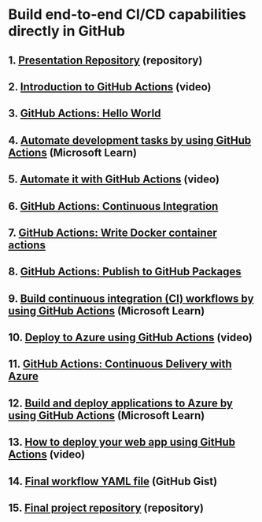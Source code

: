 # Build end-to-end CI/CD capabilities directly in GitHub

## 1. [Presentation Repository](https://github.com/MSUSDEV/end-to-end-github-actions)  (repository)

## 2. [Introduction to GitHub Actions](https://www.youtube.com/watch?v=s-WkdSXRDA4)  (video)

## 3. [GitHub Actions: Hello World](https://github.com/Zi-Tao/hello-github-actions)

## 4. [Automate development tasks by using GitHub Actions](https://docs.microsoft.com/zh-tw/learn/modules/github-actions-automate-tasks/)  (Microsoft Learn)

## 5. [Automate it with GitHub Actions](https://www.youtube.com/watch?v=Dt_MvdCsdKU)  (video)

## 6. [GitHub Actions: Continuous Integration](https://github.com/Zi-Tao/github-actions-for-ci)

## 7. [GitHub Actions: Write Docker container actions](https://github.com/Zi-Tao/write-docker-actions)

## 8. [GitHub Actions: Publish to GitHub Packages](https://github.com/Zi-Tao/github-actions-for-packages)

## 9. [Build continuous integration (CI) workflows by using GitHub Actions](https://docs.microsoft.com/zh-tw/learn/modules/github-actions-ci/)  (Microsoft Learn)

## 10. [Deploy to Azure using GitHub Actions](https://www.youtube.com/watch?v=p5l_gg-Spz8)  (video)

## 11. [GitHub Actions: Continuous Delivery with Azure](https://github.com/Zi-Tao/github-actions-continuous-delivery-azure)

## 12. [Build and deploy applications to Azure by using GitHub Actions](https://docs.microsoft.com/zh-tw/learn/modules/github-actions-cd/)  (Microsoft Learn)

## 13. [How to deploy your web app using GitHub Actions](https://www.youtube.com/watch?v=b2oyxbSbLPA)  (video)

## 14. [Final workflow YAML file](https://gist.github.com/seesharprun/2fe4759ea4cd683b28487d2620134708)  (GitHub Gist)

## 15. [Final project repository](https://github.com/msusdev/example-next-web-app)  (repository)
